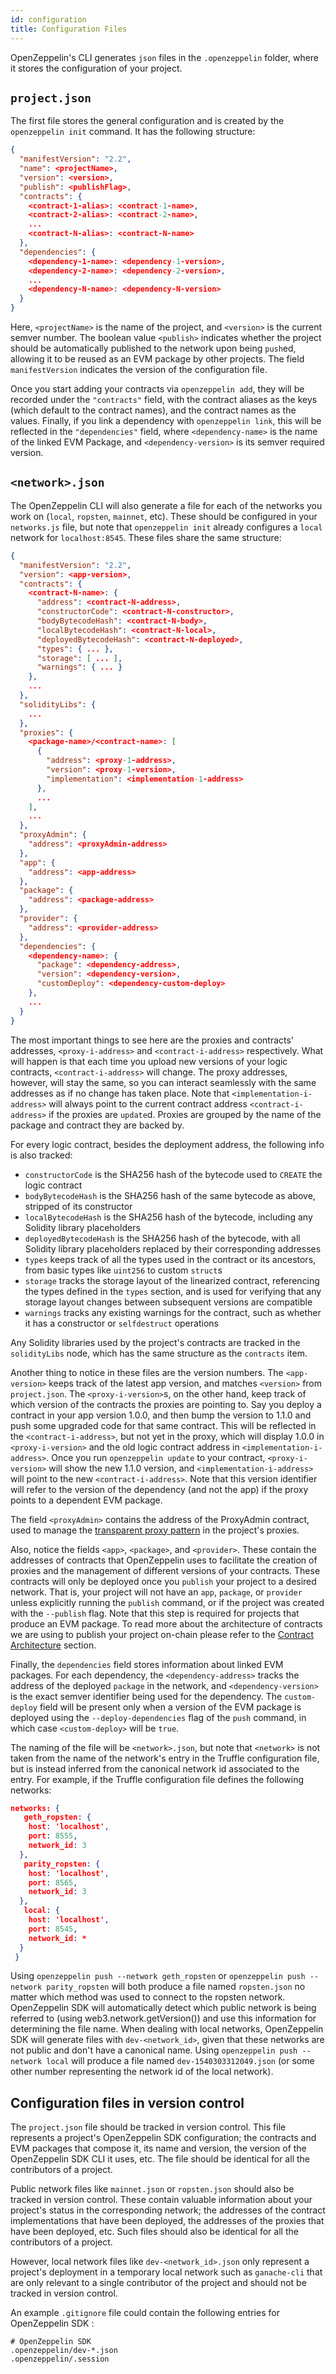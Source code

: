 ```yaml
---
id: configuration
title: Configuration Files
---
```


OpenZeppelin's CLI generates `json` files in the `.openzeppelin` folder, where it stores the configuration of your project.

## `project.json`

The first file stores the general configuration and is created by the `openzeppelin init` command. It has the following structure:

```json
{
  "manifestVersion": "2.2",
  "name": <projectName>,
  "version": <version>,
  "publish": <publishFlag>,
  "contracts": {
    <contract-1-alias>: <contract-1-name>,
    <contract-2-alias>: <contract-2-name>,
    ...
    <contract-N-alias>: <contract-N-name>
  },
  "dependencies": {
    <dependency-1-name>: <dependency-1-version>,
    <dependency-2-name>: <dependency-2-version>,
    ...
    <dependency-N-name>: <dependency-N-version>
  }
}
```

Here, `<projectName>` is the name of the project, and `<version>` is the current semver number. The boolean value `<publish>` indicates whether the project should be automatically published to the network upon being `push`ed, allowing it to be reused as an EVM package by other projects. The field `manifestVersion` indicates the version of the configuration file.

Once you start adding your contracts via `openzeppelin add`, they will be recorded under the `"contracts"` field, with the contract aliases as the keys (which default to the contract names), and the contract names as the values. Finally, if you link a dependency with `openzeppelin link`, this will be reflected in the `"dependencies"` field, where `<dependency-name>` is the name of the linked EVM Package, and `<dependency-version>` is its semver required version.


## `<network>.json`
The OpenZeppelin CLI will also generate a file for each of the networks you work on (`local`, `ropsten`, `mainnet`, etc). These should be configured in your `networks.js` file, but note that `openzeppelin init` already configures a `local` network for `localhost:8545`. These files share the same structure:

```json
{
  "manifestVersion": "2.2",
  "version": <app-version>,
  "contracts": {
    <contract-N-name>: {
      "address": <contract-N-address>,
      "constructorCode": <contract-N-constructor>,
      "bodyBytecodeHash": <contract-N-body>,
      "localBytecodeHash": <contract-N-local>,
      "deployedBytecodeHash": <contract-N-deployed>,
      "types": { ... },
      "storage": [ ... ],
      "warnings": { ... }
    },
    ...
  },
  "solidityLibs": {
    ...
  },
  "proxies": {
    <package-name>/<contract-name>: [
      {
        "address": <proxy-1-address>,
        "version": <proxy-1-version>,
        "implementation": <implementation-1-address>
      },
      ...
    ],
    ...
  },
  "proxyAdmin": {
    "address": <proxyAdmin-address>
  },
  "app": {
    "address": <app-address>
  },
  "package": {
    "address": <package-address>
  },
  "provider": {
    "address": <provider-address>
  },
  "dependencies": {
    <dependency-name>: {
      "package": <dependency-address>,
      "version": <dependency-version>,
      "customDeploy": <dependency-custom-deploy>
    },
    ...
  }
}
```

The most important things to see here are the proxies and contracts' addresses, `<proxy-i-address>` and `<contract-i-address>` respectively. What will happen is that each time you upload new versions of your logic contracts, `<contract-i-address>` will change. The proxy addresses, however, will stay the same, so you can interact seamlessly with the same addresses as if no change has taken place. Note that `<implementation-i-address>` will always point to the current contract address `<contract-i-address>` if the proxies are `update`d. Proxies are grouped by the name of the package and contract they are backed by.

For every logic contract, besides the deployment address, the following info is also tracked:
- `constructorCode` is the SHA256 hash of the bytecode used to `CREATE` the logic contract
- `bodyBytecodeHash` is the SHA256 hash of the same bytecode as above, stripped of its constructor
- `localBytecodeHash` is the SHA256 hash of the bytecode, including any Solidity library placeholders
- `deployedBytecodeHash` is the SHA256 hash of the bytecode, with all Solidity library placeholders replaced by their corresponding addresses
- `types` keeps track of all the types used in the contract or its ancestors, from basic types like `uint256` to custom `struct`s
- `storage` tracks the storage layout of the linearized contract, referencing the types defined in the `types` section, and is used for verifying that any storage layout changes between subsequent versions are compatible
- `warnings` tracks any existing warnings for the contract, such as whether it has a constructor or `selfdestruct` operations

Any Solidity libraries used by the project's contracts are tracked in the `solidityLibs` node, which has the same structure as the `contracts` item.

Another thing to notice in these files are the version numbers. The `<app-version>` keeps track of the latest app version, and matches `<version>` from `project.json`. The `<proxy-i-version>`s, on the other hand, keep track of which version of the contracts the proxies are pointing to. Say you deploy a contract in your app version 1.0.0, and then bump the version to 1.1.0 and push some upgraded code for that same contract. This will be reflected in the `<contract-i-address>`, but not yet in the proxy, which will display 1.0.0 in `<proxy-i-version>` and the old logic contract address in `<implementation-i-address>`. Once you run `openzeppelin update` to your contract, `<proxy-i-version>` will show the new 1.1.0 version, and `<implementation-i-address>` will point to the new `<contract-i-address>`. Note that this version identifier will refer to the version of the dependency (and not the app) if the proxy points to a dependent EVM package.

The field `<proxyAdmin>` contains the address of the ProxyAdmin contract, used to manage the [transparent proxy pattern](https://docs.zeppelinos.org/docs/pattern.html#transparent-proxies-and-function-clashes) in the project's proxies.

Also, notice the fields `<app>`, `<package>`, and `<provider>`. These contain the addresses of contracts that OpenZeppelin uses to facilitate the creation of proxies and the management of different versions of your contracts. These contracts will only be deployed once you `publish` your project to a desired network. That is, your project will not have an `app`, `package`, or `provider` unless explicitly running the `publish` command, or if the project was created with the `--publish` flag. Note that this step is required for projects that produce an EVM package. To read more about the architecture of contracts we are using to publish your project on-chain please refer to the [Contract Architecture](https://docs.zeppelinos.org/docs/architecture.html) section.

Finally, the `dependencies` field stores information about linked EVM packages. For each dependency, the `<dependency-address>` tracks the address of the deployed `package` in the network, and `<dependency-version>` is the exact semver identifier being used for the dependency. The `custom-deploy` field will be present only when a version of the EVM package is deployed using the `--deploy-dependencies` flag of the `push` command, in which case `<custom-deploy>` will be `true`.

The naming of the file will be `<network>.json`, but note that `<network>` is not taken from the name of the network's entry in the Truffle configuration file, but is instead inferred from the canonical network id associated to the entry. For example, if the Truffle configuration file defines the following networks:

```json
networks: {
   geth_ropsten: {
    host: 'localhost',
    port: 8555,
    network_id: 3
  },
   parity_ropsten: {
    host: 'localhost',
    port: 8565,
    network_id: 3
  },
   local: {
    host: 'localhost',
    port: 8545,
    network_id: *
  }
 }
```
 Using `openzeppelin push --network geth_ropsten` or `openzeppelin push --network parity_ropsten` will both produce a file named `ropsten.json` no matter which method was used to connect to the ropsten network. OpenZeppelin SDK will automatically detect which public network is being referred to (using web3.network.getVersion()) and use this information for determining the file name.
 When dealing with local networks, OpenZeppelin SDK will generate files with `dev-<network_id>`, given that these networks are not public and don't have a canonical name. Using `openzeppelin push --network local` will produce a file named `dev-1540303312049.json` (or some other number representing the network id of the local network).

## Configuration files in version control

The `project.json` file should be tracked in version control. This file represents a project's OpenZeppelin SDK configuration; the contracts and EVM packages that compose it, its name and version, the version of the OpenZeppelin SDK CLI it uses, etc. The file should be identical for all the contributors of a project.

Public network files like `mainnet.json` or `ropsten.json` should also be tracked in version control. These contain valuable information about your project's status in the corresponding network; the addresses of the contract implementations that have been deployed, the addresses of the proxies that have been deployed, etc. Such files should also be identical for all the contributors of a project.

However, local network files like `dev-<network_id>.json` only represent a project's deployment in a temporary local network such as `ganache-cli` that are only relevant to a single contributor of the project and should not be tracked in version control.

An example `.gitignore` file could contain the following entries for OpenZeppelin SDK :

```
# OpenZeppelin SDK
.openzeppelin/dev-*.json
.openzeppelin/.session
```
